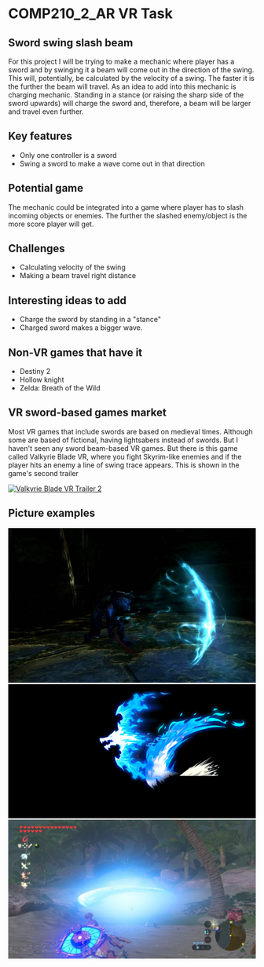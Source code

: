 # COMP210_2_AR VR Task

## Sword swing slash beam

For this project I will be trying to make a mechanic where player has a sword and by swinging it a beam will come out 
in the direction of the swing. This will, potentially, be calculated by the velocity of a swing. The faster it is 
the further the beam will travel. As an idea to add into this mechanic is charging mechanic. Standing in a stance 
(or raising the sharp side of the sword upwards) will charge the sword and, therefore, a beam will be larger and travel 
even further. 


## Key features

* Only one controller is a sword
* Swing a sword to make a wave come out in that direction


## Potential game

The mechanic could be integrated into a game where player has to slash incoming objects or enemies. 
The further the slashed enemy/object is the more score player will get. 


## Challenges

* Calculating velocity of the swing
* Making a beam travel right distance


## Interesting ideas to add

* Charge the sword by standing in a "stance"
* Charged sword makes a bigger wave.


## Non-VR games that have it

* Destiny 2
* Hollow knight
* Zelda: Breath of the Wild

## VR sword-based games market

Most VR games that include swords are based on medieval times. Although some are based of fictional, having lightsabers 
instead of swords. But I haven't seen any sword beam-based VR games. But there is this game called Valkyrie Blade VR, 
where you fight Skyrim-like enemies and if the player hits an enemy a line of swing trace appears. This is shown 
in the game's second trailer 

[![Valkyrie Blade VR Trailer 2](https://img.youtube.com/vi/DFM23RavBOM/0.jpg)](https://www.youtube.com/watch?v=DFM23RavBOM "Valkyrie Blade VR Trailer 2")


## Picture examples

![Wave example](Images/SwingWave.jpg)
![Gif that shows the swing mechanic](Images/gigaslasher-effect.gif)
![Zelda: Breath of the Wild](Images/Zelda.jpg)